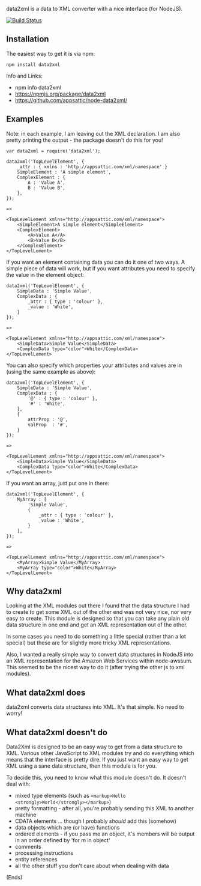 data2xml is a data to XML converter with a nice interface (for NodeJS).

[![Build Status](https://secure.travis-ci.org/appsattic/node-data2xml.png?branch=master)](http://travis-ci.org/appsattic/node-data2xml)

Installation
------------

The easiest way to get it is via npm:

    npm install data2xml

Info and Links:

* npm info data2xml
* https://npmjs.org/package/data2xml
* https://github.com/appsattic/node-data2xml/

Examples
--------

Note: in each example, I am leaving out the XML declaration. I am also pretty printing the output - the package doesn't
do this for you!

    var data2xml = require('data2xml');

    data2xml('TopLevelElement', {
        _attr : { xmlns : 'http://appsattic.com/xml/namespace' }
        SimpleElement : 'A simple element',
        ComplexElement : {
            A : 'Value A',
            B : 'Value B',
        },
    });

    =>

    <TopLevelLement xmlns="http://appsattic.com/xml/namespace">
        <SimpleElement>A simple element</SimpleElement>
        <ComplexElement>
            <A>Value A</A>
            <B>Value B</B>
        </ComplexElement>
    </TopLevelLement>

If you want an element containing data you can do it one of two ways. A simple piece of data will work, but if you want
attributes you need to specify the value in the element object:

    data2xml('TopLevelElement', {
        SimpleData : 'Simple Value',
        ComplexData : {
            _attr : { type : 'colour' },
            _value : 'White',
        }
    });

    =>

    <TopLevelLement xmlns="http://appsattic.com/xml/namespace">
        <SimpleData>Simple Value</SimpleData>
        <ComplexData type="color">White</ComplexData>
    </TopLevelLement>

You can also specify which properties your attributes and values are in (using the same example as above):

    data2xml('TopLevelElement', {
        SimpleData : 'Simple Value',
        ComplexData : {
            '@' : { type : 'colour' },
            '#' : 'White',
        },
        {
            attrProp : '@',
            valProp  : '#',
        }
    });

    =>

    <TopLevelLement xmlns="http://appsattic.com/xml/namespace">
        <SimpleData>Simple Value</SimpleData>
        <ComplexData type="color">White</ComplexData>
    </TopLevelLement>

If you want an array, just put one in there:

    data2xml('TopLevelElement', {
        MyArray : [
            'Simple Value',
            {
                _attr : { type : 'colour' },
                _value : 'White',
            }
        ],
    });

    =>

    <TopLevelLement xmlns="http://appsattic.com/xml/namespace">
        <MyArray>Simple Value</MyArray>
        <MyArray type="color">White</MyArray>
    </TopLevelLement>

Why data2xml
------------

Looking at the XML modules out there I found that the data structure I had to create to get some XML out of the other
end was not very nice, nor very easy to create. This module is designed so that you can take any plain old data
structure in one end and get an XML representation out of the other.

In some cases you need to do something a little special (rather than a lot special) but these are for slightly more
tricky XML representations.

Also, I wanted a really simple way to convert data structures in NodeJS into an XML representation for the Amazon Web
Services within node-awssum. This seemed to be the nicest way to do it (after trying the other js to xml modules).

What data2xml does
------------------

data2xml converts data structures into XML. It's that simple. No need to worry!

What data2xml doesn't do
------------------------

Data2Xml is designed to be an easy way to get from a data structure to XML. Various other JavaScript to XML modules try
and do everything which means that the interface is pretty dire. If you just want an easy way to get XML using a sane
data structure, then this module is for you.

To decide this, you need to know what this module doesn't do. It doesn't deal with:

* mixed type elements (such as `<markup>Hello <strongly>World</strongly></markup>`)
* pretty formatting - after all, you're probably sending this XML to another machine
* CDATA elements ... though I probably _should_ add this (somehow)
* data objects which are (or have) functions
* ordered elements - if you pass me an object, it's members will be output in an order defined by 'for m in object'
* comments
* processing instructions
* entity references
* all the other stuff you don't care about when dealing with data

(Ends)

